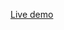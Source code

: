 [Live demo](https://rikschennink.github.io/smashing-magazine-lazy-loading-javascript-with-conditioner/starting-point/)